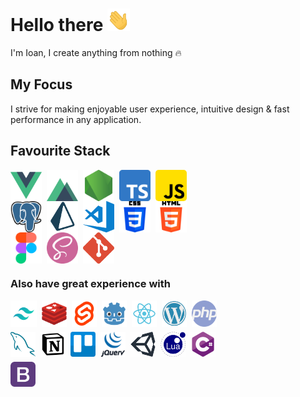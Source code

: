 # Hello there <img src="img/wave.gif" alt="waving hello" width="36" height="36"/>

I'm Ioan, I create anything from nothing 🔥

## My Focus

I strive for making enjoyable user experience, intuitive design & fast performance in any application.

##	Favourite Stack

<div style="display: flex; flex-wrap: wrap; gap: 8px; max-width: 360px">
	<img width="50px" alt="vuejs" src="img/vue.png" />
	<img width="50px" alt="nuxt" src="img/nuxt.png" />
	<img width="50px" alt="nodejs" src="img/nodejs.png" />
	<img width="50px" alt="ts" src="img/typescript.png" />
	<img width="50px" alt="js" src="img/js.png" style="border-radius: 5px;" />
</div>
<div style="display: flex; flex-wrap: wrap; gap: 8px; max-width: 360px">
	<img width="50px" alt="postgre" src="img/postgre.png" />
	<img width="50px" alt="prisma" src="img/prisma.png" />
	<img width="50px" alt="vscode" src="img/vscode.png" />
	<img width="50px" alt="css3" src="img/css.png" />
	<img width="50px" alt="html5" src="img/html.png" />
</div>
<div style="display: flex; flex-wrap: wrap; gap: 8px; max-width: 360px">
	<img width="50px" alt="figma" src="img/figma.png" />
	<img width="50px" alt="sass" src="img/sass.png" />
	<img width="50px" alt="git" src="img/git.png" />
</div>

### Also have great experience with

<div style="display: flex; max-width: 360px; flex-wrap: wrap; gap: 8px;">
	<img width="42px" alt="tailwindcss" src="img/tailwindcss.png" />
	<img width="40px" alt="redis" src="img/redis.png" />
	<img width="40px" alt="svelte" src="img/svelte.png" />
	<!-- <img width="40px" alt="go" src="img/go.png" /> -->
	<img width="40px" alt="godot" src="img/godot.png" />
	<img width="40px" alt="react" src="img/react.png" />
	<img width="40px" alt="wordpress" src="img/wordpress.png" />
	<img width="40px" alt="php" src="img/php.png" />
	<img width="40px" alt="mysql" src="img/mysql.png" />
	<img width="40px" alt="notion" src="img/notion.png" />
	<img width="40px" alt="trello" src="img/trello.png" />
	<img width="40px" alt="jquery" src="img/jquery.png" />
	<img width="40px" alt="unity" src="img/unity.png" />
	<img width="40px" alt="lua" src="img/lua.png" />
	<img width="40px" alt="csharp" src="img/csharp.png" />
	<img width="40px" alt="bootstrap" src="img/bootstrap.png" />
	<!-- <img width="40px" alt="python" src="img/python.png" /> -->
</div>


<!-- 
- 🔭 I’m currently working on ...
- 🌱 I’m currently learning ...
- 👯 I’m looking to collaborate on ...
- 🤔 I’m looking for help with ...
- 💬 Ask me about ...
- 📫 How to reach me: ...
- 😄 Pronouns: ...
- ⚡ Fun fact: ... -->


